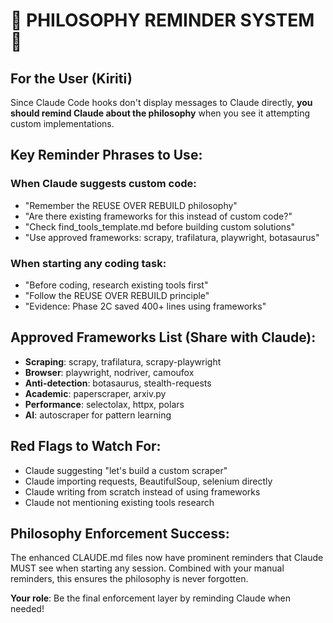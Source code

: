 # 🚨 PHILOSOPHY REMINDER SYSTEM 🚨

## For the User (Kiriti)

Since Claude Code hooks don't display messages to Claude directly, **you should remind Claude about the philosophy** when you see it attempting custom implementations.

## Key Reminder Phrases to Use:

### When Claude suggests custom code:
- "Remember the REUSE OVER REBUILD philosophy"
- "Are there existing frameworks for this instead of custom code?"
- "Check find_tools_template.md before building custom solutions"
- "Use approved frameworks: scrapy, trafilatura, playwright, botasaurus"

### When starting any coding task:
- "Before coding, research existing tools first"
- "Follow the REUSE OVER REBUILD principle"
- "Evidence: Phase 2C saved 400+ lines using frameworks"

## Approved Frameworks List (Share with Claude):
- **Scraping**: scrapy, trafilatura, scrapy-playwright
- **Browser**: playwright, nodriver, camoufox
- **Anti-detection**: botasaurus, stealth-requests
- **Academic**: paperscraper, arxiv.py
- **Performance**: selectolax, httpx, polars
- **AI**: autoscraper for pattern learning

## Red Flags to Watch For:
- Claude suggesting "let's build a custom scraper"
- Claude importing requests, BeautifulSoup, selenium directly
- Claude writing from scratch instead of using frameworks
- Claude not mentioning existing tools research

## Philosophy Enforcement Success:
The enhanced CLAUDE.md files now have prominent reminders that Claude MUST see when starting any session. Combined with your manual reminders, this ensures the philosophy is never forgotten.

**Your role**: Be the final enforcement layer by reminding Claude when needed!